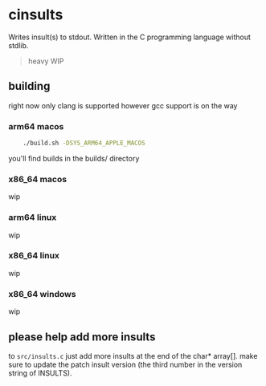 # cinsults
Writes insult(s) to stdout. Written in the C programming language without stdlib.

> heavy WIP

## building
right now only clang is supported however gcc support is on the way
### arm64 macos
```bash
    ./build.sh -DSYS_ARM64_APPLE_MACOS
```
you'll find builds in the builds/ directory
### x86_64 macos
wip
### arm64 linux
wip
### x86_64 linux
wip
### x86_64 windows
wip

## please help add more insults
to `src/insults.c`
just add more insults at the end of the char* array[].
make sure to update the patch insult version (the third number in the version string of INSULTS).